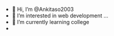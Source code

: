 - 👋 Hi, I’m @Ankitaso2003
- 👀 I’m interested in web development ...
- 🌱 I’m currently learning college
- 
  

<!---
Ankitaso2003/Ankitaso2003 is a ✨ special ✨ repository because its `README.md` (this file) appears on your GitHub profile.
You can click the Preview link to take a look at your changes.
--->
